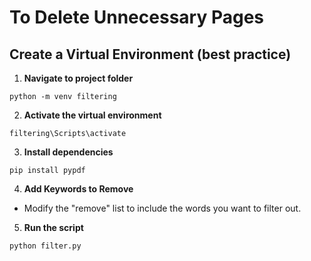 # To Delete Unnecessary Pages

## Create a Virtual Environment (best practice)
 
1. **Navigate to project folder**  
```
python -m venv filtering
```

2. **Activate the virtual environment**
```
filtering\Scripts\activate
```

3. **Install dependencies**
```
pip install pypdf
```

4. **Add Keywords to Remove**
* Modify the "remove" list to include the words you want to filter out.

5. **Run the script**
``` 
python filter.py 
```